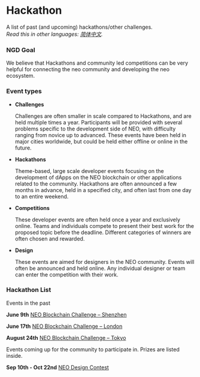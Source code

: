 # Hackathon

A list of past (and upcoming) hackathons/other challenges. <br/>*Read this in other languages: [简体中文](README.zh-cn.md).*

### NGD Goal

We believe that Hackathons and community led competitions can be very helpful for connecting the neo community and developing the neo ecosystem.

### Event types
- **Challenges**

  Challenges are often smaller in scale compared to Hackathons, and are held multiple times a year. Participants will be provided with several problems specific to the development side of NEO, with difficulty ranging from novice up to advanced. These events have been held in major cities worldwide, but could be held either offline or online in the future. 

- **Hackathons** 

  Theme-based, large scale developer events focusing on the development of dApps on the NEO blockchain or other applications related to the community. Hackathons are often announced a few months in advance, held in a specified city, and often last from one day to an entire weekend. 

- **Competitions**

  These developer events are often held once a year and exclusively online. Teams and individuals compete to present their best work for the proposed topic before the deadline. Different categories of winners are often chosen and rewarded. 

- **Design**

  These events are aimed for designers in the NEO community. Events will often be announced and held online. Any individual designer or team can enter the competition with their work. 

### Hackathon List

Events in the past

**June 9th** [NEO Blockchain Challenge – Shenzhen](6.09%20NEO%20Blockchain%20Challenge%20-%20Shenzhen.md)

**June 17th** [NEO Blockchain Challenge – London](6.17%20NEO%20Blockchain%20Challenge%20-%20London.md)

**August 24th** [NEO Blockchain Challenge – Tokyo](8.24%20NEO%20Blockchain%20Challenge%20-%20Tokyo.md)

Events coming up for the community to participate in. Prizes are listed inside.

**Sep 10th - Oct 22nd** [NEO Design Contest](9.10%20NEO%20Design%20Contest.md)